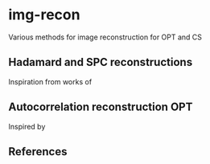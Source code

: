 # img-recon
Various methods for image reconstruction for OPT and CS

## Hadamard and SPC reconstructions
Inspiration from works of 

## Autocorrelation reconstruction OPT
Inspired by

## References
